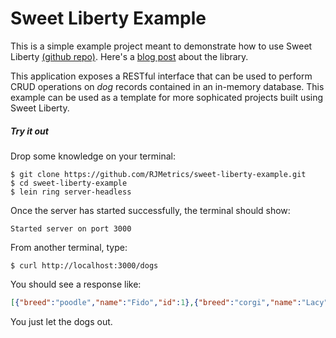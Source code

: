 # Sweet Liberty Example

This is a simple example project meant to demonstrate how to use Sweet Liberty [(github repo)](https://github.com/RJMetrics/sweet-liberty). Here's a [blog post](https://blog.rjmetrics.com/2015/02/15/sweet-liberty-set-your-data-free-with-clojure-and-rest/) about the library.

This application exposes a RESTful interface that can be used to perform CRUD operations on *dog* records contained in an in-memory database. This example can be used as a template for more sophicated projects built using Sweet Liberty.

##### Try it out

Drop some knowledge on your terminal:

```
$ git clone https://github.com/RJMetrics/sweet-liberty-example.git
$ cd sweet-liberty-example
$ lein ring server-headless
```

Once the server has started successfully, the terminal should show:

`Started server on port 3000`

From another terminal, type:

`$ curl http://localhost:3000/dogs`

You should see a response like:
```json
[{"breed":"poodle","name":"Fido","id":1},{"breed":"corgi","name":"Lacy","id":2},{"breed":"chihuahua","name":"Rex","id":3},{"breed":"dalmation","name":"Spot","id":4},{"breed":"chihuahua","name":"Taco","id":5},{"breed":"corgi","name":"Brody","id":6}]
```

You just let the dogs out.
